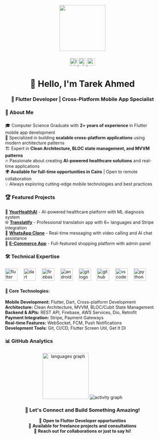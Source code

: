 <div align="center">
  <img height="150" src="https://raw.githubusercontent.com/TheDudeThatCode/TheDudeThatCode/master/Assets/Developer.gif"  />
</div>

###

<div align="center">
  <a href="https://www.linkedin.com/in/tarek-ahmed-belal-62b238368?utm_source=share&utm_campaign=share_via&utm_content=profile&utm_medium=android_app" target="_blank">
    <img src="https://img.shields.io/static/v1?message=LinkedIn&logo=linkedin&label=&color=0077B5&logoColor=white&labelColor=&style=for-the-badge" height="25" alt="linkedin logo"  />
  </a>
  <a href="https://api.whatsapp.com/send/?phone=201271845331&text&type=phone_number&app_absent=0" target="_blank">
    <img src="https://img.shields.io/static/v1?message=Whatsapp&logo=whatsapp&label=&color=25D366&logoColor=white&labelColor=&style=for-the-badge" height="25" alt="whatsapp logo"  />
  </a>
  <a href="mailto:tarekahmedbelal@gmail.com" target="_blank">
    <img src="https://img.shields.io/static/v1?message=Gmail&logo=gmail&label=&color=D14836&logoColor=white&labelColor=&style=for-the-badge" height="25" alt="gmail logo"  />
  </a>
</div>

###

<h1 align="center">👋 Hello, I'm Tarek Ahmed</h1>

###

<h3 align="center">🚀 Flutter Developer | Cross-Platform Mobile App Specialist</h3>

###

<h3 align="left">💼 About Me</h3>

###

<p align="left">
🎓 Computer Science Graduate with <strong>2+ years of experience</strong> in Flutter mobile app development<br>
📱 Specialized in building <strong>scalable cross-platform applications</strong> using modern architecture patterns<br>
🏗️ Expert in <strong>Clean Architecture, BLOC state management, and MVVM patterns</strong><br>
🔥 Passionate about creating <strong>AI-powered healthcare solutions</strong> and real-time applications<br>
🌍 <strong>Available for full-time opportunities in Cairo</strong> | Open to remote collaboration<br>
💡 Always exploring cutting-edge mobile technologies and best practices
</p>

###

<h3 align="left">🏆 Featured Projects</h3>

###

<p align="left">
🏥 <strong><a href="https://github.com/AnasShehata1/graduation">YourHealthAI</a></strong> - AI-powered healthcare platform with ML diagnosis system<br>
🌐 <strong><a href="https://github.com/Tarek3222/Translatify">Translatify</a></strong> - Professional translation app with 6+ languages and Stripe integration<br>
💬 <strong><a href="https://github.com/Tarek3222/mini-whatsapp">WhatsApp Clone</a></strong> - Real-time messaging with video calling and AI chat assistance<br>
🛒 <strong><a href="https://github.com/Tarek3222/e_commerce-app">E-Commerce App</a></strong> - Full-featured shopping platform with admin panel
</p>

###

<h3 align="left">🛠️ Technical Expertise</h3>

###

<div align="left">
  <img src="https://cdn.jsdelivr.net/gh/devicons/devicon/icons/flutter/flutter-original.svg" height="40" alt="flutter logo" title="Flutter" />
  <img width="12" />
  <img src="https://cdn.jsdelivr.net/gh/devicons/devicon/icons/dart/dart-original.svg" height="40" alt="dart logo" title="Dart" />
  <img width="12" />
  <img src="https://cdn.jsdelivr.net/gh/devicons/devicon/icons/firebase/firebase-plain-wordmark.svg" height="40" alt="firebase logo" title="Firebase" />
  <img width="12" />
  <img src="https://cdn.jsdelivr.net/gh/devicons/devicon/icons/android/android-original.svg" height="40" alt="android logo" title="Android" />
  <img width="12" />
  <img src="https://cdn.jsdelivr.net/gh/devicons/devicon/icons/git/git-original.svg" height="40" alt="git logo" title="Git" />
  <img width="12" />
  <img src="https://cdn.jsdelivr.net/gh/devicons/devicon/icons/github/github-original.svg" height="40" alt="github logo" title="GitHub" />
  <img width="12" />
  <img src="https://cdn.jsdelivr.net/gh/devicons/devicon/icons/vscode/vscode-original.svg" height="40" alt="vscode logo" title="VS Code" />
  <img width="12" />
  <img src="https://cdn.jsdelivr.net/gh/devicons/devicon/icons/python/python-original.svg" height="40" alt="python logo" title="Python" />
</div>

###

<h4 align="left">🔧 Core Technologies:</h4>
<p align="left">
<strong>Mobile Development:</strong> Flutter, Dart, Cross-platform Development<br>
<strong>Architecture:</strong> Clean Architecture, MVVM, BLOC/Cubit State Management<br>
<strong>Backend & APIs:</strong> REST API, Firebase, AWS Services, Dio, Retrofit<br>
<strong>Payment Integration:</strong> Stripe, Payment Gateways<br>
<strong>Real-time Features:</strong> WebSocket, FCM, Push Notifications<br>
<strong>Development Tools:</strong> Git, CI/CD, Flutter Screen Util, Get It DI
</p>

###

<h3 align="left">📊 GitHub Analytics</h3>

###

<div align="center">
  <img src="https://github-readme-stats.vercel.app/api/top-langs?username=Tarek3222&locale=en&hide_title=false&layout=compact&card_width=320&langs_count=8&theme=dracula&hide_border=false&order=2" height="150" alt="languages graph" />
  <img src="https://github-readme-activity-graph.vercel.app/graph?username=Tarek3222&theme=dracula&hide_border=false" alt="activity graph" />
</div>

###

<h3 align="center">🤝 Let's Connect and Build Something Amazing!</h3>

<p align="center">
💼 <strong>Open to Flutter Developer opportunities</strong><br>
🌟 <strong>Available for freelance projects and consultations</strong><br>
📧 <strong>Reach out for collaborations or just to say hi!</strong>
</p>

###
